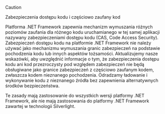 > [!CAUTION]
>  Zabezpieczenia dostępu kodu i częściowo zaufany kod  
>   
>  Platforma .NET Framework zapewnia mechanizm wymuszania różnych poziomów zaufania dla różnego kodu uruchamianego w tej samej aplikacji nazywany zabezpieczeniami dostępu kodu (CAS, Code Access Security).  Zabezpieczeń dostępu kodu na platformie .NET Framework nie należy używać jako mechanizmu wymuszania granic zabezpieczeń na podstawie pochodzenia kodu lub innych aspektów tożsamości. Aktualizujemy nasze wskazówki, aby uwzględnić informacje o tym, że zabezpieczenia dostępu kodu ani kod przezroczysty pod względem zabezpieczeń nie będą obsługiwane jako granice zabezpieczeń z częściowo zaufanym kodem, zwłaszcza kodem nieznanego pochodzenia. Odradzamy ładowanie i wykonywanie kodu z nieznanego źródła bez zapewnienia alternatywnych środków bezpieczeństwa.  
>   
>  Te zasady mają zastosowanie do wszystkich wersji platformy .NET Framework, ale nie mają zastosowania do platformy .NET Framework zawartej w technologii Silverlight.